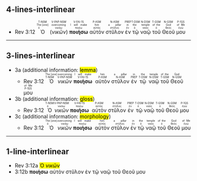 ## 4-lines-interlinear
- Rev 3:12 <RUBY><ruby><ruby>Ὁ<rt>ὁ</rt></ruby><rt>The [one]</rt></ruby><rt>T-NSM</rt></RUBY> (<RUBY><ruby><ruby><em>νικῶν</em><rt>νικάω</rt></ruby><rt>overcoming</rt></ruby><rt>V-PAP-NSM</rt></RUBY>) <RUBY><ruby><ruby><strong>ποιήσω</strong><rt>ποιέω</rt></ruby><rt>I will make</rt></ruby><rt>V-FAI-1S</rt></RUBY>  <RUBY><ruby><ruby>αὐτὸν<rt>αὐτός</rt></ruby><rt>him</rt></ruby><rt>P-ASM</rt></RUBY> <RUBY><ruby><ruby>στῦλον<rt>στῦλος</rt></ruby><rt>a pillar</rt></ruby><rt>N-ASM</rt></RUBY> <RUBY><ruby><ruby>ἐν<rt>ἐν</rt></ruby><rt>in</rt></ruby><rt>PREP</rt></RUBY> <RUBY><ruby><ruby>τῷ<rt>ὁ</rt></ruby><rt>the</rt></ruby><rt>T-DSM</rt></RUBY> <RUBY><ruby><ruby>ναῷ<rt>ναός</rt></ruby><rt>temple</rt></ruby><rt>N-DSM</rt></RUBY> <RUBY><ruby><ruby>τοῦ<rt>ὁ</rt></ruby><rt>of the</rt></ruby><rt>T-GSM</rt></RUBY> <RUBY><ruby><ruby>Θεοῦ<rt>θεός</rt></ruby><rt>God</rt></ruby><rt>N-GSM</rt></RUBY> <RUBY><ruby><ruby>μου<rt>ἐγώ</rt></ruby><rt>of Me</rt></ruby><rt>P-1GS</rt></RUBY>

---
## 3-lines-interlinear

- 3a (additional information: <mark class='red'>lemma</mark>)
	- Rev 3:12 <span title="ὁ"><RUBY><ruby><ruby>Ὁ<rt>T-NSM</rt></ruby><rt>The [one]</rt></ruby></span> <span title="νικάω"><RUBY><ruby><ruby><em>νικῶν</em><rt>V-PAP-NSM</rt></ruby><rt>overcoming</rt></ruby></span> <span title="ποιέω"><RUBY><ruby><ruby><strong>ποιήσω</strong><rt>V-FAI-1S</rt></ruby><rt>I will make</rt></ruby></span>  <span title="αὐτός"><RUBY><ruby><ruby>αὐτὸν<rt>P-ASM</rt></ruby><rt>him</rt></ruby></span> <span title="στῦλος"><RUBY><ruby><ruby>στῦλον<rt>N-ASM</rt></ruby><rt>a pillar</rt></ruby></span> <span title="ἐν"><RUBY><ruby><ruby>ἐν<rt>PREP</rt></ruby><rt>in</rt></ruby></span> <span title="ὁ"><RUBY><ruby><ruby>τῷ<rt>T-DSM</rt></ruby><rt>the</rt></ruby></span> <span title="ναός"><RUBY><ruby><ruby>ναῷ<rt>N-DSM</rt></ruby><rt>temple</rt></ruby></span> <span title="ὁ"><RUBY><ruby><ruby>τοῦ<rt>T-GSM</rt></ruby><rt>of the</rt></ruby></span> <span title="θεός"><RUBY><ruby><ruby>Θεοῦ<rt>N-GSM</rt></ruby><rt>God</rt></ruby></span> <span title="ἐγώ"><RUBY><ruby><ruby>μου<rt>P-1GS</rt></ruby><rt>of Me</rt></ruby></span>
- 3b (additional information: <mark class='red'>gloss</mark>)
	- Rev 3:12 <span title="The [one]"><RUBY><ruby><ruby>Ὁ<rt>ὁ</rt></ruby><rt>T-NSM</rt></ruby></span> <span title="overcoming"><RUBY><ruby><ruby><em>νικῶν</em><rt>νικάω</rt></ruby><rt>V-PAP-NSM</rt></ruby></span> <span title="I will make"><RUBY><ruby><ruby><strong>ποιήσω</strong><rt>ποιέω</rt></ruby><rt>V-FAI-1S</rt></ruby></span>  <span title="him"><RUBY><ruby><ruby>αὐτὸν<rt>αὐτός</rt></ruby><rt>P-ASM</rt></ruby></span> <span title="a pillar"><RUBY><ruby><ruby>στῦλον<rt>στῦλος</rt></ruby><rt>N-ASM</rt></ruby></span> <span title="in"><RUBY><ruby><ruby>ἐν<rt>ἐν</rt></ruby><rt>PREP</rt></ruby></span> <span title="the"><RUBY><ruby><ruby>τῷ<rt>ὁ</rt></ruby><rt>T-DSM</rt></ruby></span> <span title="temple"><RUBY><ruby><ruby>ναῷ<rt>ναός</rt></ruby><rt>N-DSM</rt></ruby></span> <span title="of the"><RUBY><ruby><ruby>τοῦ<rt>ὁ</rt></ruby><rt>T-GSM</rt></ruby></span> <span title="God"><RUBY><ruby><ruby>Θεοῦ<rt>θεός</rt></ruby><rt>N-GSM</rt></ruby></span> <span title="of Me"><RUBY><ruby><ruby>μου<rt>ἐγώ</rt></ruby><rt>P-1GS</rt></ruby></span>
- 3c (additional information: <mark class='red'>morphology</mark>)
	- Rev 3:12 <span title="T-NSM" href="#"><RUBY><ruby><ruby>Ὁ<rt>ὁ</rt></ruby><rt>The [one]</rt></ruby></span> <span title="V-PAP-NSM" href="#"><RUBY><ruby><ruby><em>νικῶν</em><rt>νικάω</rt></ruby><rt>overcoming</rt></ruby></span> <span title="V-FAI-1S" href="#"><RUBY><ruby><ruby><strong>ποιήσω</strong><rt>ποιέω</rt></ruby><rt>I will make</rt></ruby></span>  <span title="P-ASM" href="#"><RUBY><ruby><ruby>αὐτὸν<rt>αὐτός</rt></ruby><rt>him</rt></ruby></span> <span title="N-ASM" href="#"><RUBY><ruby><ruby>στῦλον<rt>στῦλος</rt></ruby><rt>a pillar</rt></ruby></span> <span title="PREP" href="#"><RUBY><ruby><ruby>ἐν<rt>ἐν</rt></ruby><rt>in</rt></ruby></span> <span title="T-DSM" href="#"><RUBY><ruby><ruby>τῷ<rt>ὁ</rt></ruby><rt>the</rt></ruby></span> <span title="N-DSM" href="#"><RUBY><ruby><ruby>ναῷ<rt>ναός</rt></ruby><rt>temple</rt></ruby></span> <span title="T-GSM" href="#"><RUBY><ruby><ruby>τοῦ<rt>ὁ</rt></ruby><rt>of the</rt></ruby></span> <span title="N-GSM" href="#"><RUBY><ruby><ruby>Θεοῦ<rt>θεός</rt></ruby><rt>God</rt></ruby></span> <span title="P-1GS" href="#"><RUBY><ruby><ruby>μου<rt>ἐγώ</rt></ruby><rt>of Me</rt></ruby></span>

---
## 1-line-interlinear
- Rev 3:12a <mark class='S'><span title="ὁ&#10;T-NSM&#10;The [one]">Ὁ</span> <span title="νικάω&#10;V-PAP-NSM&#10;overcoming"><em>νικῶν</em></span></mark> 
- 3:12b <span title="ποιέω&#10;V-FAI-1S&#10;I will make"><strong>ποιήσω</strong></span> <span title="αὐτός&#10;P-ASM&#10;him">αὐτὸν</span> <span title="στῦλος&#10;N-ASM&#10;a pillar">στῦλον</span> <span title="ἐν&#10;PREP&#10;in">ἐν</span> <span title="ὁ&#10;T-DSM&#10;the">τῷ</span> <span title="ναός&#10;N-DSM&#10;temple">ναῷ</span> <span title="ὁ&#10;T-GSM&#10;of the">τοῦ</span> <span title="θεός&#10;N-GSM&#10;God">Θεοῦ</span> <span title="ἐγώ&#10;P-1GS&#10;of Me">μου</span></mark>